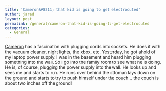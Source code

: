 ```yaml
---
title: 'Cameron&#8211; that kid is going to get electrocuted'
author: jared
layout: post
permalink: /general/cameron-that-kid-is-going-to-get-electrocuted
categories:
  - General
---
```

[Cameron][1] has a fascination with plugging cords into sockets. He does it with the vacuum cleaner, night lights, the xbox, etc. Yesterday, he got ahold of my laptop power supply. I was in the basement and heard him plugging something into the wall. So I go into the family room to see what he is doing. He is, of course, plugging the power supply into the wall. He looks up and sees me and starts to run. He runs over behind the ottoman lays down on the ground and starts to try to push himself under the couch&#8230; the couch is about two inches off the ground!

 [1]: http://gallery.ottleys.net/gallery/cameron